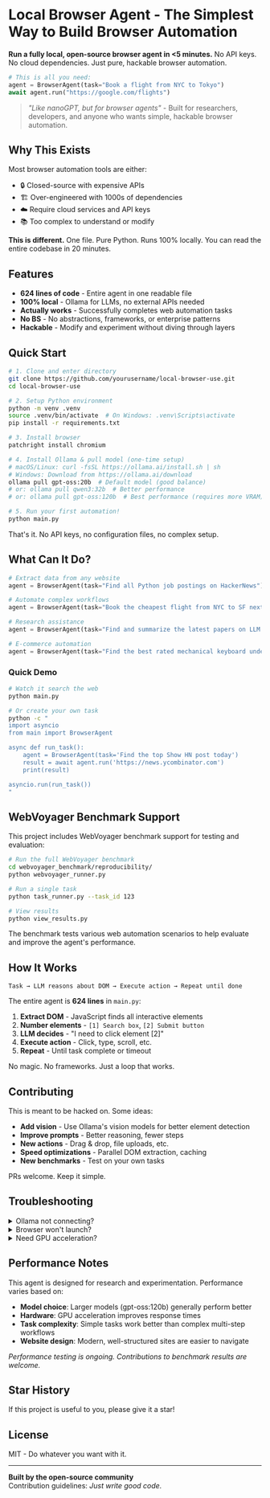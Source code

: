 # Local Browser Agent - The Simplest Way to Build Browser Automation

**Run a fully local, open-source browser agent in <5 minutes.** No API keys. No cloud dependencies. Just pure, hackable browser automation.

```python
# This is all you need:
agent = BrowserAgent(task="Book a flight from NYC to Tokyo")
await agent.run("https://google.com/flights")
```

> _"Like nanoGPT, but for browser agents"_ - Built for researchers, developers, and anyone who wants simple, hackable browser automation.

## Why This Exists

Most browser automation tools are either:

- 🔒 Closed-source with expensive APIs
- 🏗️ Over-engineered with 1000s of dependencies
- ☁️ Require cloud services and API keys
- 📚 Too complex to understand or modify

**This is different.** One file. Pure Python. Runs 100% locally. You can read the entire codebase in 20 minutes.

## Features

- **624 lines of code** - Entire agent in one readable file
- **100% local** - Ollama for LLMs, no external APIs needed
- **Actually works** - Successfully completes web automation tasks
- **No BS** - No abstractions, frameworks, or enterprise patterns
- **Hackable** - Modify and experiment without diving through layers

## Quick Start

```bash
# 1. Clone and enter directory
git clone https://github.com/yourusername/local-browser-use.git
cd local-browser-use

# 2. Setup Python environment
python -m venv .venv
source .venv/bin/activate  # On Windows: .venv\Scripts\activate
pip install -r requirements.txt

# 3. Install browser
patchright install chromium

# 4. Install Ollama & pull model (one-time setup)
# macOS/Linux: curl -fsSL https://ollama.ai/install.sh | sh
# Windows: Download from https://ollama.ai/download
ollama pull gpt-oss:20b  # Default model (good balance)
# or: ollama pull qwen3:32b  # Better performance
# or: ollama pull gpt-oss:120b  # Best performance (requires more VRAM)

# 5. Run your first automation!
python main.py
```

That's it. No API keys, no configuration files, no complex setup.

## What Can It Do?

```python
# Extract data from any website
agent = BrowserAgent(task="Find all Python job postings on HackerNews")

# Automate complex workflows
agent = BrowserAgent(task="Book the cheapest flight from NYC to SF next Friday")

# Research assistance
agent = BrowserAgent(task="Find and summarize the latest papers on LLM agents")

# E-commerce automation
agent = BrowserAgent(task="Find the best rated mechanical keyboard under $100")
```

### Quick Demo

```bash
# Watch it search the web
python main.py

# Or create your own task
python -c "
import asyncio
from main import BrowserAgent

async def run_task():
    agent = BrowserAgent(task='Find the top Show HN post today')
    result = await agent.run('https://news.ycombinator.com')
    print(result)

asyncio.run(run_task())
"
```

## WebVoyager Benchmark Support

This project includes WebVoyager benchmark support for testing and evaluation:

```bash
# Run the full WebVoyager benchmark
cd webvoyager_benchmark/reproducibility/
python webvoyager_runner.py

# Run a single task
python task_runner.py --task_id 123

# View results
python view_results.py
```

The benchmark tests various web automation scenarios to help evaluate and improve the agent's performance.

## How It Works

```
Task → LLM reasons about DOM → Execute action → Repeat until done
```

The entire agent is **624 lines** in `main.py`:

1. **Extract DOM** - JavaScript finds all interactive elements
2. **Number elements** - `[1] Search box`, `[2] Submit button`
3. **LLM decides** - "I need to click element [2]"
4. **Execute action** - Click, type, scroll, etc.
5. **Repeat** - Until task complete or timeout

No magic. No frameworks. Just a loop that works.

## Contributing

This is meant to be hacked on. Some ideas:

- **Add vision** - Use Ollama's vision models for better element detection
- **Improve prompts** - Better reasoning, fewer steps
- **New actions** - Drag & drop, file uploads, etc.
- **Speed optimizations** - Parallel DOM extraction, caching
- **New benchmarks** - Test on your own tasks

PRs welcome. Keep it simple.

## Troubleshooting

<details>
<summary>Ollama not connecting?</summary>

```bash
# Make sure ollama is running
ollama serve

# Test connection
curl http://localhost:11434/api/tags
```

</details>

<details>
<summary>Browser won't launch?</summary>

```bash
# Reinstall with anti-detection patches
patchright install chromium --force
```

</details>

<details>
<summary>Need GPU acceleration?</summary>

Ollama automatically uses GPU if available. For CPU-only:

```bash
ollama run gpt-oss:20b  # Good balance for CPU/GPU
```

</details>

## Performance Notes

This agent is designed for research and experimentation. Performance varies based on:

- **Model choice**: Larger models (gpt-oss:120b) generally perform better
- **Hardware**: GPU acceleration improves response times
- **Task complexity**: Simple tasks work better than complex multi-step workflows
- **Website design**: Modern, well-structured sites are easier to navigate

_Performance testing is ongoing. Contributions to benchmark results are welcome._

## Star History

If this project is useful to you, please give it a star!

## License

MIT - Do whatever you want with it.

---

**Built by the open-source community**  
Contribution guidelines: _Just write good code._